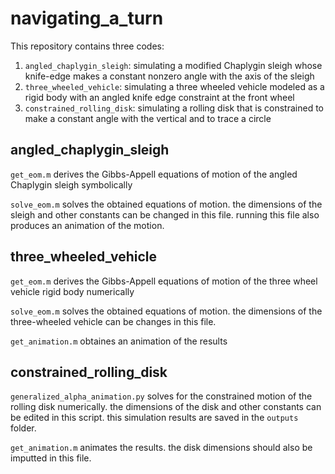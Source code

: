 # navigating_a_turn

This repository contains three codes:
1. `angled_chaplygin_sleigh`: simulating a modified Chaplygin sleigh whose knife-edge makes a constant nonzero angle with the axis of the sleigh
2. `three_wheeled_vehicle`: simulating a three wheeled vehicle modeled as a rigid body with an angled knife edge constraint at the front wheel
3. `constrained_rolling_disk`: simulating a rolling disk that is constrained to make a constant angle with the vertical and to trace a circle

## angled_chaplygin_sleigh
`get_eom.m` derives the Gibbs-Appell equations of motion of the angled Chaplygin sleigh symbolically

`solve_eom.m` solves the obtained equations of motion. the dimensions of the sleigh and other constants can be changed in this file. running this file also produces an animation of the motion.

## three_wheeled_vehicle
`get_eom.m` derives the Gibbs-Appell equations of motion of the three wheel vehicle rigid body numerically

`solve_eom.m` solves the obtained equations of motion. the dimensions of the three-wheeled vehicle can be changes in this file.

`get_animation.m` obtaines an animation of the results

## constrained_rolling_disk
`generalized_alpha_animation.py` solves for the constrained motion of the rolling disk numerically. the dimensions of the disk and other constants can be edited in this script. this simulation results are saved in the `outputs` folder.

`get_animation.m` animates the results. the disk dimensions should also be imputted in this file.